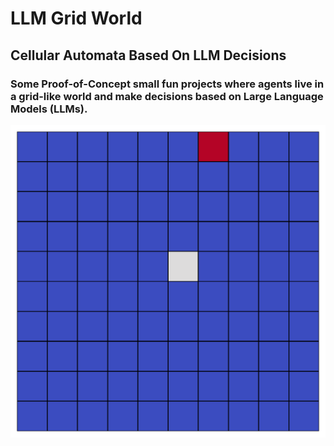 # LLM Grid World

## Cellular Automata Based On LLM Decisions

### Some Proof-of-Concept small fun projects where agents live in a grid-like world and make decisions based on Large Language Models (LLMs).

![Simple Steps](images/animation.gif) 
